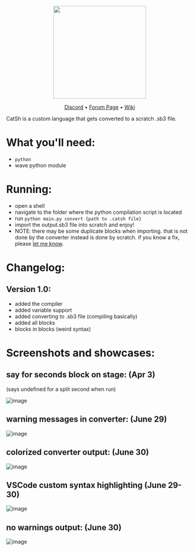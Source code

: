 
<p align='center'><img src='https://github.com/Spelis/CatSh/assets/152774420/733c7b39-2e41-4fdd-91fd-1b8372f8bfa3' width='250'></p>
<p align='center'>
  <a href="https://discord.gg/bBu63vKZxm">Discord</a>
  •
  <a href="https://scratch.mit.edu/discuss/topic/746867/?page=1#post-7853753">Forum Page</a>
  •
  <a href="https://github.com/Spelis/CatSh/wiki/">Wiki</a>

</p>

CatSh is a custom language that gets converted to a scratch .sb3 file.

# What you'll need:
  * `python`
  * wave python module

# Running:
  * open a shell
  * navigate to the folder where the python compilation script is located
  * run `python main.py convert {path to .catsh file}`
  * import the output.sb3 file into scratch and enjoy!
  * NOTE: there may be some duplicate blocks when importing. that is not done by the converter instead is done by scratch. if you know a fix, please [let me know](https://github.com/Spelis/CatSh/issues?q=sort%3Aupdated-desc+is%3Aissue+is%3Aopen).

# Changelog:
## Version 1.0:
* added the compiler
* added variable support
* added converting to .sb3 file (compiling basically)
* added all blocks
* blocks in blocks (weird syntax)

# Screenshots and showcases:
## say for seconds block on stage: (Apr 3)
(says undefined for a split second when run)

![image](https://github.com/Spelis/CatSh/assets/152774420/d7a33592-ca35-4954-9fd7-ed87c2c12190)

## warning messages in converter: (June 29)

![image](https://github.com/Spelis/CatSh/assets/152774420/8720ea2f-b708-4058-aab5-6e0b253e33b5)

## colorized converter output: (June 30)

![image](https://github.com/Spelis/CatSh/assets/152774420/dbe01dec-6baa-47ae-a31d-1caeb3458ba9)

## VSCode custom syntax highlighting (June 29-30)

![image](https://github.com/Spelis/CatSh/assets/152774420/bb5ba51d-5ac5-448a-8ce5-26a96c10dce6)

## no warnings output: (June 30)

![image](https://github.com/Spelis/CatSh/assets/152774420/5057520d-33ac-4fe3-a7a3-3c977ec40805)


